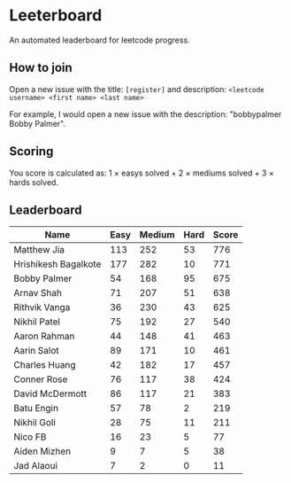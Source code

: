 # Leeterboard

An automated leaderboard for leetcode progress.

## How to join

Open a new issue with the title: `[register]` and description:
`<leetcode username> <first name> <last name>`

For example, I would open a new issue with the description: "bobbypalmer Bobby Palmer".

## Scoring

You score is calculated as:
1 $\times$ easys solved + 2 $\times$ mediums solved + 3 $\times$ hards solved.

## Leaderboard
| Name | Easy | Medium | Hard | Score |
| --- | --- | --- | --- | --- |
| Matthew Jia | 113 | 252 | 53 | 776 |
| Hrishikesh Bagalkote | 177 | 282 | 10 | 771 |
| Bobby Palmer | 54 | 168 | 95 | 675 |
| Arnav Shah | 71 | 207 | 51 | 638 |
| Rithvik Vanga | 36 | 230 | 43 | 625 |
| Nikhil Patel | 75 | 192 | 27 | 540 |
| Aaron Rahman | 44 | 148 | 41 | 463 |
| Aarin Salot | 89 | 171 | 10 | 461 |
| Charles Huang | 42 | 182 | 17 | 457 |
| Conner Rose | 76 | 117 | 38 | 424 |
| David McDermott | 86 | 117 | 21 | 383 |
| Batu Engin | 57 | 78 | 2 | 219 |
| Nikhil Goli | 28 | 75 | 11 | 211 |
| Nico FB | 16 | 23 | 5 | 77 |
| Aiden Mizhen | 9 | 7 | 5 | 38 |
| Jad Alaoui | 7 | 2 | 0 | 11 |
